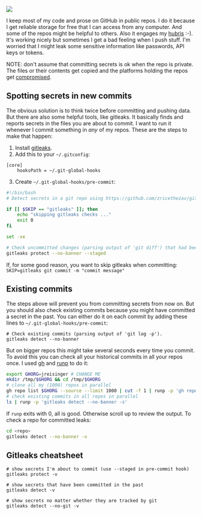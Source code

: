 ![](https://user-images.githubusercontent.com/1047259/233588004-d2feae9d-5962-462a-bc6f-6d426ab8f026.png)

I keep most of my code and prose on GitHub in public repos. I do it because I get reliable storage for free that I can access from any computer. And some of the repos might be helpful to others. Also it engages my [hubris](https://thethreevirtues.com/) :-). It's working nicely but sometimes I get a bad feeling when I push stuff. I'm worried that I might leak some sensitive information like passwords, API keys or tokens.

NOTE: don't assume that committing secrets is ok when the repo is private. The files or their contents get copied and the platforms holding the repos get [compromised](https://www.darkreading.com/application-security/github-private-rsa-ssh-key-mistakenly-exposed-public-repository).

## Spotting secrets in new commits

The obvious solution is to think twice before committing and pushing data. But there are also some helpful tools, like gitleaks. It basically finds and reports secrets in the files you are about to commit. I want to run it whenever I commit something in *any* of my repos. These are the steps to make that happen:

1. Install [gitleaks](https://github.com/gitleaks/gitleaks).
2. Add this to your `~/.gitconfig`:

```
[core]
    hooksPath = ~/.git-global-hooks
```

3. Create `~/.git-global-hooks/pre-commit`:

```sh
#!/bin/bash
# Detect secrets in a git repo using https://github.com/zricethezav/gitleaks

if [[ $SKIP == "gitleaks" ]]; then
    echo "skipping gitleaks checks ..."
    exit 0
fi

set -xe

# Check uncommitted changes (parsing output of 'git diff') that had been 'git add'ed.
gitleaks protect --no-banner --staged
```

If, for some good reason, you want to skip gitleaks when committing: `SKIP=gitleaks git commit -m "commit message"`

## Existing commits

The steps above will prevent you from committing secrets from now on. But you should also check existing commits because you might have committed a secret in the past. You can either do it on each commit by adding these lines to `~/.git-global-hooks/pre-commit`:

```
# Check existing commits (parsing output of 'git log -p').
gitleaks detect --no-banner
```

But on bigger repos this might take several seconds every time you commit. To avoid this you can check all your historical commits in all your repos once. I used [gh](https://cli.github.com/) and [runp](https://github.com/jreisinger/runp) to do it:

```sh
export GHORG=jreisinger # CHANGE ME
mkdir /tmp/$GHORG && cd /tmp/$GHORG
# clone all my (1000) repos in parallel
gh repo list $GHORG --source --limit 1000 | cut -f 1 | runp -p 'gh repo clone'
# check existing commits in all repos in parallel
ls | runp -p 'gitleaks detect --no-banner -s'
```

If `runp` exits with 0, all is good. Otherwise scroll up to review the output. To check a repo for committed leaks:

```sh
cd <repo>
gitleaks detect --no-banner -v
```

## Gitleaks cheatsheet

```
# show secrets I'm about to commit (use --staged in pre-commit hook)
gitleaks protect -v

# show secrets that have been committed in the past
gitleaks detect -v

# show secrets no matter whether they are tracked by git
gitleaks detect --no-git -v
```
